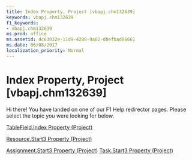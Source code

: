 ```yaml
---
title: Index Property, Project [vbapj.chm132639]
keywords: vbapj.chm132639
f1_keywords:
- vbapj.chm132639
ms.prod: office
ms.assetid: dc63032e-11d9-4288-9a02-d0efbad86661
ms.date: 06/08/2017
localization_priority: Normal
---
```



# Index Property, Project [vbapj.chm132639]

Hi there! You have landed on one of our F1 Help redirector pages. Please select the topic you were looking for below.

[TableField.Index Property (Project)](http://msdn.microsoft.com/library/7580e8ed-2f4a-073c-a76e-49bb342ec34c%28Office.15%29.aspx)

[Resource.Start3 Property (Project)](http://msdn.microsoft.com/library/dd182000-c498-1f7f-bbb6-93dc771e816f%28Office.15%29.aspx)

[Assignment.Start3 Property (Project)](http://msdn.microsoft.com/library/2e9998ab-3579-12b6-d3e1-98df62a39a14%28Office.15%29.aspx)
[Task.Start3 Property (Project)](http://msdn.microsoft.com/library/042482f4-f70e-7bf9-f54f-e8b14d64bb98%28Office.15%29.aspx)

